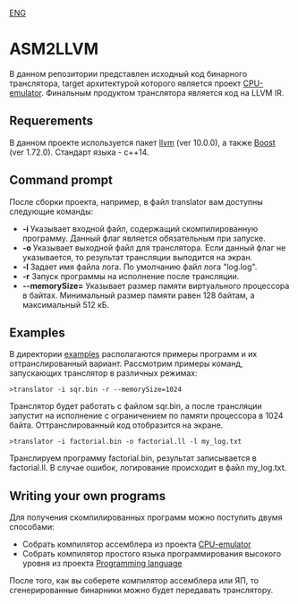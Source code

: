 [ENG](Readme_en.md)
# ASM2LLVM
В данном репозитории представлен исходный код бинарного транслятора, target архитектурой которого является проект [CPU-emulator](https://github.com/Nechda/CPU-emulator). Финальным продуктом транслятора является код на LLVM IR.
## Requerements
В данном проекте используется пакет [llvm](https://github.com/llvm/llvm-project) (ver 10.0.0), а также [Boost](https://www.boost.org/) (ver 1.72.0). Стандарт языка - c++14.
## Command prompt
После сборки проекта, например, в файл translator вам доступны следующие команды:
* **-i <filename>** Указывает входной файл, содержащий скомпилированную программу.
Данный флаг является обязательным при запуске.
* **-o <filename>** Указывает выходной файл для транслятора.
Если данный флаг не указывается, то результат трансляции выподится на экран.
* **-l <filename>** Задает имя файла лога.
По умолчанию файл лога "log.log".
* **-r** Запуск программы на исполнение после трансляции.
* **--memorySize=<amount>** Указывает размер памяти виртуального процессора в байтах.
Минимальный размер памяти равен 128 байтам, а максимальный 512 кБ.

## Examples
В директории [examples](https://github.com/Nechda/ASM2LLVM/tree/main/examples) располагаются примеры программ и их оттранслированный вариант. Рассмотрим примеры команд, запускающих транслятор в различных режимах:

    >translator -i sqr.bin -r --memorySize=1024
Транслятор будет работать с файлом sqr.bin, а после трансляции запустит на исполнение с ограничением по памяти процессора в 1024 байта. Оттранслированный код отобразится на экране.

    >translator -i factorial.bin -o factorial.ll -l my_log.txt
Транслируем программу factorial.bin, результат записывается в factorial.ll. В случае ошибок, логирование происходит в файл my_log.txt.

## Writing your own programs
Для получения скомпилированных программ можно поступить двумя способами:
* Собрать компилятор ассемблера из проекта [CPU-emulator](https://github.com/Nechda/CPU-emulator)
* Собрать компилятор простого языка программирования высокого уровня из проекта [Programming language](https://github.com/Nechda/Techno_track/tree/master/Programming%20language)

После того, как вы соберете компилятор ассемблера или ЯП, то сгенерированные бинарники можно будет передавать транслятору.
